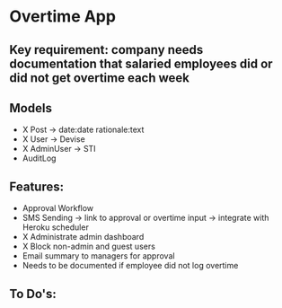 # Overtime App

## Key requirement: company needs documentation that salaried employees did or did not get overtime each week

## Models
- X Post -> date:date rationale:text
- X User -> Devise
- X AdminUser -> STI
- AuditLog

## Features:
- Approval Workflow
- SMS Sending -> link to approval or overtime input -> integrate with Heroku scheduler
- X Administrate admin dashboard
- X Block non-admin and guest users
- Email summary to managers for approval
- Needs to be documented if employee did not log overtime

## To Do's:
